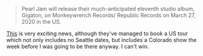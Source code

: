 > Pearl Jam will release their much-anticipated eleventh studio album, Gigaton, on Monkeywrench Records/ Republic Records on March 27, 2020 in the US.

[This][pj] is very exciting news, although they've managed to book a US tour which not only includes no Seattle dates, but includes a Colorado show the week before I was going to be there anyway. I can't win.

[pj]: https://pearljam.com/news/new-pearl-jam-album-gigaton-available-march-27
